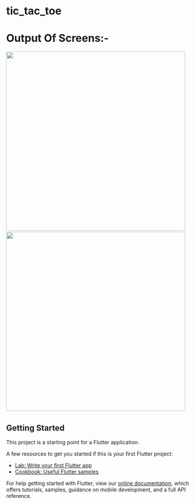 # tic_tac_toe

# Output Of Screens:-

<img src="screenshots/1.png" height="480px">&nbsp;&nbsp;&nbsp;&nbsp;
<img src="screenshots/2.png" height="480px">&nbsp;&nbsp;&nbsp;&nbsp;

## Getting Started

This project is a starting point for a Flutter application.

A few resources to get you started if this is your first Flutter project:

- [Lab: Write your first Flutter app](https://flutter.dev/docs/get-started/codelab)
- [Cookbook: Useful Flutter samples](https://flutter.dev/docs/cookbook)

For help getting started with Flutter, view our
[online documentation](https://flutter.dev/docs), which offers tutorials,
samples, guidance on mobile development, and a full API reference.
